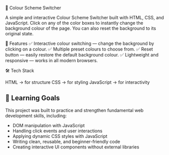 🎨 Colour Scheme Switcher

A simple and interactive Colour Scheme Switcher built with HTML, CSS, and JavaScript.
Click on any of the color boxes to instantly change the background colour of the page. You can also reset the background to its original state.


🚀 Features
✅ Interactive colour switching — change the background by clicking on a colour.
✅ Multiple preset colours to choose from.
✅ Reset button — easily restore the default background colour.
✅ Lightweight and responsive — works in all modern browsers.


🛠️ Tech Stack

HTML → for structure
CSS → for styling
JavaScript → for interactivity


## 🎯 Learning Goals  
This project was built to practice and strengthen fundamental web development skills, including:  

- DOM manipulation with JavaScript  
- Handling click events and user interactions  
- Applying dynamic CSS styles with JavaScript  
- Writing clean, reusable, and beginner-friendly code  
- Creating interactive UI components without external libraries  
